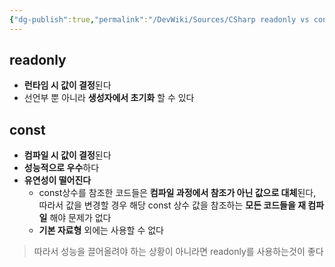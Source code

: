 ```yaml
---
{"dg-publish":true,"permalink":"/DevWiki/Sources/CSharp readonly vs const/","noteIcon":"","created":"2024-10-03T17:18:16.000+09:00","updated":"2025-07-19T22:58:36.000+09:00"}
---
```


## readonly
* **런타임 시 값이 결정**된다
* 선언부 뿐 아니라 **생성자에서 초기화** 할 수 있다

## const
* **컴파일 시 값이 결정**된다
* **성능적으로 우수**하다
* **유연성이 떨어진다**
	* const상수를 참조한 코드들은 **컴파일 과정에서 참조가 아닌 값으로 대체**된다, 따라서 값을 변경할 경우 해당 const 상수 값을 참조하는 **모든 코드들을 재 컴파일** 해야 문제가 없다
	* **기본 자료형** 외에는 사용할 수 없다

> 따라서 성능을 끌어올려야 하는 상황이 아니라면 readonly를 사용하는것이 좋다